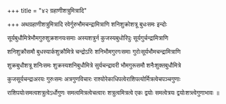 +++
title = "४२ ग्रहाणीशत्रुमित्रादि"

+++
अथग्रहाणीशत्रुमित्रादि रवेर्गुरुभौमचन्द्रामित्राणि शनिशुक्रोशत्रू बुधःसमः इन्दोः

सूर्यबुधौमित्रेभौमगुरुशुक्रशनयःसमाः अस्यशत्रुर्न कुजस्यबुधोरिपुः सूर्यगुर्चन्द्रामित्राणि

शनिशुक्रौसमौ बुधस्यार्कशुक्रौमित्रे चन्द्रोऽरिः शनिभौमगुरगःसमाः गुरोःसूर्यभौमचन्द्रामित्राणि

शुक्रबुधौशत्रू शनिःसमः शुक्रस्यशनिबुधौमित्रे सुर्यचन्द्रावरी भौमगुरूसमौ शनैःशुक्तबुधौमित्रे

कुजसूर्यचन्द्राअरयः गुरुःसमः अत्रगुणविचारः राश्योरेकाधिपत्वेराशिपत्योर्मित्रत्वेचपञ्चगुणाः

राशिपयोःसमत्वशत्रुत्वेऽर्धोगुणः समत्वमित्रत्वेचत्वारः शत्रुत्वमित्रत्वे एकः द्वयोः समत्वेत्रयः द्वयोःशत्र्त्वेगुणाभावः ॥

